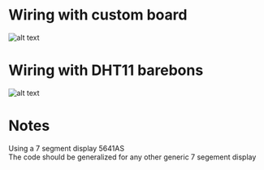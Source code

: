 # Wiring with custom board
![alt text](https://i.imgur.com/Bz7d3DG.png)

# Wiring with DHT11 barebons
![alt text](https://i.imgur.com/AJC070c.png)

# Notes
Using a 7 segment display 5641AS<br>
The code should be generalized for any other generic 7 segement display<br>
